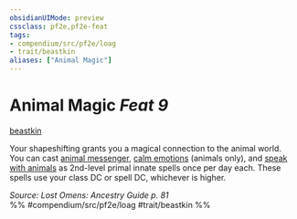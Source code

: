 ```yaml
---
obsidianUIMode: preview
cssclass: pf2e,pf2e-feat
tags:
- compendium/src/pf2e/loag
- trait/beastkin
aliases: ["Animal Magic"]
---
```

# Animal Magic  *Feat 9*  
[beastkin](rules/traits/beastkin-loag.md)  


Your shapeshifting grants you a magical connection to the animal world. You can cast [animal messenger](compendium/spells/animal-messenger.md), [calm emotions](compendium/spells/calm-emotions.md) (animals only), and [speak with animals](compendium/spells/speak-with-animals.md) as 2nd-level primal innate spells once per day each. These spells use your class DC or spell DC, whichever is higher.

*Source: Lost Omens: Ancestry Guide p. 81*  
%% #compendium/src/pf2e/loag #trait/beastkin %%